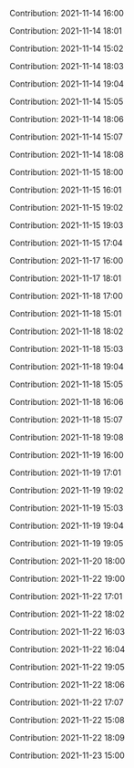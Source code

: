 Contribution: 2021-11-14 16:00

Contribution: 2021-11-14 18:01

Contribution: 2021-11-14 15:02

Contribution: 2021-11-14 18:03

Contribution: 2021-11-14 19:04

Contribution: 2021-11-14 15:05

Contribution: 2021-11-14 18:06

Contribution: 2021-11-14 15:07

Contribution: 2021-11-14 18:08

Contribution: 2021-11-15 18:00

Contribution: 2021-11-15 16:01

Contribution: 2021-11-15 19:02

Contribution: 2021-11-15 19:03

Contribution: 2021-11-15 17:04

Contribution: 2021-11-17 16:00

Contribution: 2021-11-17 18:01

Contribution: 2021-11-18 17:00

Contribution: 2021-11-18 15:01

Contribution: 2021-11-18 18:02

Contribution: 2021-11-18 15:03

Contribution: 2021-11-18 19:04

Contribution: 2021-11-18 15:05

Contribution: 2021-11-18 16:06

Contribution: 2021-11-18 15:07

Contribution: 2021-11-18 19:08

Contribution: 2021-11-19 16:00

Contribution: 2021-11-19 17:01

Contribution: 2021-11-19 19:02

Contribution: 2021-11-19 15:03

Contribution: 2021-11-19 19:04

Contribution: 2021-11-19 19:05

Contribution: 2021-11-20 18:00

Contribution: 2021-11-22 19:00

Contribution: 2021-11-22 17:01

Contribution: 2021-11-22 18:02

Contribution: 2021-11-22 16:03

Contribution: 2021-11-22 16:04

Contribution: 2021-11-22 19:05

Contribution: 2021-11-22 18:06

Contribution: 2021-11-22 17:07

Contribution: 2021-11-22 15:08

Contribution: 2021-11-22 18:09

Contribution: 2021-11-23 15:00

